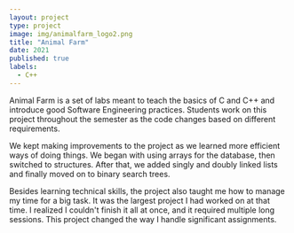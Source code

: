 ```yaml
---
layout: project
type: project
image: img/animalfarm_logo2.png
title: "Animal Farm"
date: 2021
published: true
labels:
  - C++
---
```



Animal Farm is a set of labs meant to teach the basics of C and C++ and introduce good Software Engineering practices. Students work on this project throughout the semester as the code changes based on different requirements.

We kept making improvements to the project as we learned more efficient ways of doing things. We began with using arrays for the database, then switched to structures. After that, we added singly and doubly linked lists and finally moved on to binary search trees.

Besides learning technical skills, the project also taught me how to manage my time for a big task. It was the largest project I had worked on at that time. I realized I couldn't finish it all at once, and it required multiple long sessions. This project changed the way I handle significant assignments.
